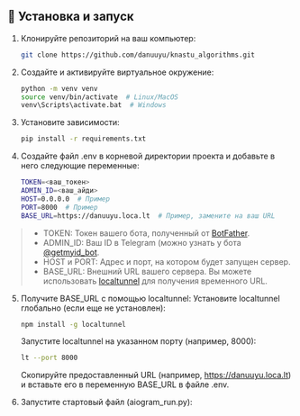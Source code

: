 ## 🚀 Установка и запуск

1. Клонируйте репозиторий на ваш компьютер:
   ```bash
   git clone https://github.com/danuuyu/knastu_algorithms.git

2. Создайте и активируйте виртуальное окружение:
    ```bash
    python -m venv venv
    source venv/bin/activate  # Linux/MacOS
    venv\Scripts\activate.bat  # Windows

3. Установите зависимости:
   ```bash
   pip install -r requirements.txt

4. Создайте файл .env в корневой директории проекта и добавьте в него следующие переменные:
   ```bash
   TOKEN=<ваш_токен>
   ADMIN_ID=<ваш_айди>
   HOST=0.0.0.0  # Пример
   PORT=8000  # Пример
   BASE_URL=https://danuuyu.loca.lt  # Пример, замените на ваш URL

>  - TOKEN: Токен вашего бота, полученный от [BotFather](t.me/BotFather "Тык").
>  - ADMIN_ID: Ваш ID в Telegram (можно узнать у бота [@getmyid_bot](t.me/getmyid_bot "Тык").
>  - HOST и PORT: Адрес и порт, на котором будет запущен сервер.
>  - BASE_URL: Внешний URL вашего сервера. Вы можете использовать [localtunnel](https://localtunnel.github.io/www/ "Тык") для получения временного URL.

5. Получите BASE_URL с помощью localtunnel:
   Установите localtunnel глобально (если еще не установлен):
   ```bash
   npm install -g localtunnel
   ```
   Запустите localtunnel на указанном порту (например, 8000):
   ```bash
   lt --port 8000
   ```
   Скопируйте предоставленный URL (например, https://danuuyu.loca.lt) и вставьте его в переменную BASE_URL в файле .env.

6. Запустите стартовый файл (aiogram_run.py):
